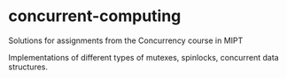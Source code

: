 # concurrent-computing
Solutions for assignments from the Concurrency course in MIPT

Implementations of different types of mutexes, spinlocks, concurrent data structures.
